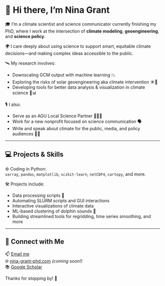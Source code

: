 # 👋 Hi there, I’m Nina Grant

🎓 I’m a climate scientist and science communicator currently finishing my PhD, where I work at the intersection of **climate modeling**, **geoengineering**, and **science policy**.

🌍 I care deeply about using science to support smart, equitable climate decisions—and making complex ideas accessible to the public.

🛰️ My research involves:
- Downscaling GCM output with machine learning 📉
- Exploring the risks of solar geoengineering aka climate intervention ☀️🛑
- Developing tools for better data analysis & visualization in climate science 🔬📊

🎙️ I also:
- Serve as an AGU Local Science Partner 👩‍🔬🤝
- Work for a new nonprofit focused on science communication 🗣️
- Write and speak about climate for the public, media, and policy audiences 📰🎤

---

## 💻 Projects & Skills

⚙️ Coding in Python:  
`xarray`, `pandas`, `matplotlib`, `scikit-learn`, `netCDF4`, `cartopy`, and more.

🛠️ Projects include:
- Data processing scripts 🧮
- Automating SLURM scripts and GUI interactions
- Interactive visualizations of climate data
- ML-based clustering of dolphin sounds 🐬
- Building streamlined tools for regridding, time series smoothing, and more

---

## 🔗 Connect with Me

📫 [Email me](mailto:ninagrant440@gmail.com)  
🌐 [nina-grant-phd.com](https://nina-grant-phd.com) *(coming soon!)*   
📚 [Google Scholar](https://scholar.google.it/citations?user=Ja6cgUwAAAAJ&hl=en)

Thanks for stopping by! 🚀
